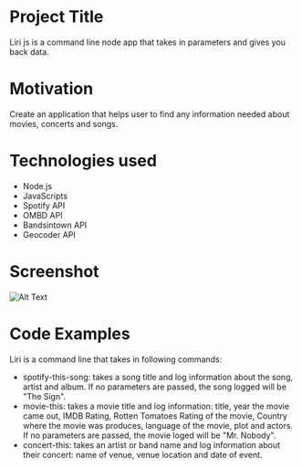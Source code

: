 # Project Title
Liri js is a command line node app that takes in parameters and gives you back data.

# Motivation
Create an application that helps user to find any information needed about movies, concerts and songs.

# Technologies used
*  Node.js
*  JavaScripts
*  Spotify API
*  OMBD API
*  Bandsintown API
*  Geocoder API

# Screenshot


 ![Alt Text](https://user-images.githubusercontent.com/47117323/57987525-74610b00-7a50-11e9-9399-feac81a1428f.gif)

# Code Examples
Liri is a command line that takes in following commands:
* spotify-this-song: takes a song title and log information about the song, artist and album. If no parameters are passed, the song  logged  will be "The Sign".
* movie-this: takes a movie title and log information: title, year the movie came out, IMDB Rating, Rotten Tomatoes Rating of the movie, Country where the movie was produces, language of the movie, plot and actors. If no parameters are passed, the movie loged will be "Mr. Nobody".
* concert-this: takes an artist or band name and log information about their concert: name of venue, venue location and date of event.

